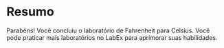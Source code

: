 # Resumo

Parabéns! Você concluiu o laboratório de Fahrenheit para Celsius. Você pode praticar mais laboratórios no LabEx para aprimorar suas habilidades.
